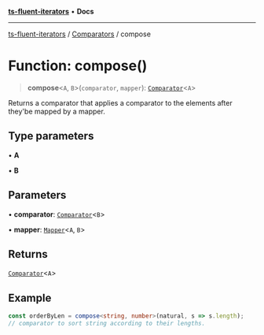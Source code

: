 [**ts-fluent-iterators**](../../../README.md) • **Docs**

---

[ts-fluent-iterators](../../../README.md) / [Comparators](../README.md) / compose

# Function: compose()

> **compose**\<`A`, `B`\>(`comparator`, `mapper`): [`Comparator`](../../../type-aliases/Comparator.md)\<`A`\>

Returns a comparator that applies a comparator to the elements after they'be mapped by a mapper.

## Type parameters

• **A**

• **B**

## Parameters

• **comparator**: [`Comparator`](../../../type-aliases/Comparator.md)\<`B`\>

• **mapper**: [`Mapper`](../../../type-aliases/Mapper.md)\<`A`, `B`\>

## Returns

[`Comparator`](../../../type-aliases/Comparator.md)\<`A`\>

## Example

```ts
const orderByLen = compose<string, number>(natural, s => s.length);
// comparator to sort string according to their lengths.
```
